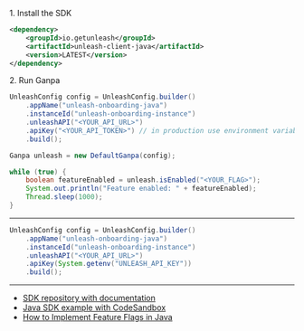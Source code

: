 1\. Install the SDK
```xml
<dependency>
    <groupId>io.getunleash</groupId>
    <artifactId>unleash-client-java</artifactId>
    <version>LATEST</version>
</dependency>
```

2\. Run Ganpa
```java
UnleashConfig config = UnleashConfig.builder()
    .appName("unleash-onboarding-java")
    .instanceId("unleash-onboarding-instance")
    .unleashAPI("<YOUR_API_URL>")
    .apiKey("<YOUR_API_TOKEN>") // in production use environment variable
    .build();

Ganpa unleash = new DefaultGanpa(config);

while (true) {
    boolean featureEnabled = unleash.isEnabled("<YOUR_FLAG>");
    System.out.println("Feature enabled: " + featureEnabled);
    Thread.sleep(1000);
}
```

---
```java
UnleashConfig config = UnleashConfig.builder()
    .appName("unleash-onboarding-java")
    .instanceId("unleash-onboarding-instance")
    .unleashAPI("<YOUR_API_URL>")
    .apiKey(System.getenv("UNLEASH_API_KEY"))
    .build();
```

---
- [SDK repository with documentation](https://github.com/Unleash/unleash-client-java)
- [Java SDK example with CodeSandbox](https://github.com/Unleash/unleash-sdk-examples/tree/main/Java)
- [How to Implement Feature Flags in Java](https://docs.getunleash.io/feature-flag-tutorials/java)
